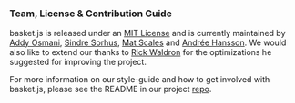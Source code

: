 ### Team, License &amp; Contribution Guide

basket.js is released under an [MIT License](http://en.wikipedia.org/wiki/MIT_License) and is currently maintained by [Addy Osmani](https://github.com/addyosmani), [Sindre Sorhus](https://github.com/sindresorhus), [Mat Scales](https://github.com/wibblymat) and [Andrée Hansson](https://github.com/peol). We would also like to extend our thanks to [Rick Waldron](https://github.com/rwldrn) for the optimizations he suggested for improving the project.

For more information on our style-guide and how to get involved with basket.js, please see the README in our project [repo](http://github.com/addyosmani/basket.js).
